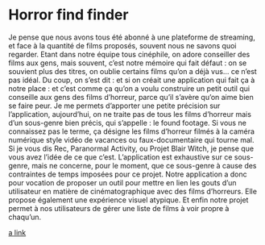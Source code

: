 # Horror find finder

Je pense que nous avons tous été abonné à une plateforme de streaming, et face à la quantité de films proposés, souvent nous ne savons quoi  regarder. 
Etant  dans notre équipe tous cinéphile, on adore conseiller des films aux gens, mais souvent, c’est notre mémoire qui fait défaut : on se souvient plus des titres, on oublie certains films qu’on a déjà vus… ce n’est pas idéal.
Du coup, on s’est dit : et si on créait une application qui fait ça à notre place : et c’est comme ça qu’on a voulu construire un petit outil qui conseille aux gens des films d’horreur, parce qu’il s’avère qu’on aime bien se faire peur.
Je me permets d’apporter une petite précision sur l’application, aujourd’hui, on ne traite pas de tous les films d’horreur mais d’un sous-genre bien précis, qui s’appelle : le found footage. Si vous ne connaissez pas le terme, ça désigne les films d’horreur filmés à la caméra numérique style vidéo de vacances ou faux-documentaire qui tourne mal. Si je vous dis Rec, Paranormal Activity, ou Projet Blair Witch, je pense que vous avez l’idée de ce que c’est. 
L’application est exhaustive sur ce sous-genre, mais ne concerne, pour le moment, que ce sous-genre à cause des contraintes de temps imposées pour ce projet.
Notre application a donc pour vocation de proposer un outil pour mettre en lien les gouts d’un utilisateur en matière de cinématographique avec des films d’horreurs. Elle propose  également une expérience visuel atypique. Et enfin notre projet permet à nos utilisateurs de gérer une liste de films à voir propre à chaqu’un.

[a link](https://horror-footage-finder.netlify.app/)
